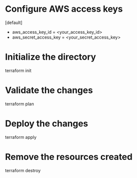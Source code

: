 # Configure AWS access keys
[default]
- aws_access_key_id = <your_access_key_id>
- aws_secret_access_key = <your_secret_access_key>
# Initialize the directory
terraform init
# Validate the changes
terraform plan
# Deploy the changes
terraform apply
# Remove the resources created
terraform destroy
